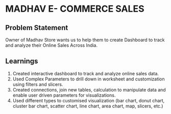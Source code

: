 # MADHAV E- COMMERCE SALES



## Problem Statement

Owner of Madhav Store wants us to help them to create Dashboard to track and analyze their Online Sales Across India.


## Learnings

 1. Created interactive dashboard to track and analyze online sales data.
2. Used Complex Parameters to drill down in worksheet and customization using filters and slicers. 
3. Created connections, join new tables, calculation to manipulate data and enable user driven parameters for visualizations.
4. Used different types to customised visualization (bar chart, donut chart, cluster bar chart, scatter chart, line chart, area chart, map, slicers, etc.)
